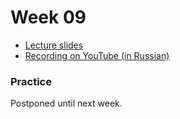 # Week 09

- [Lecture slides](https://docs.google.com/presentation/d/1cQfSU3lKmVR3RRdZ7v_J4jnk6J0-vnhESQWt1FXi_TM/edit?usp=sharing)
- [Recording on YouTube (in Russian)]()

### Practice

Postponed until next week.